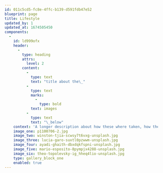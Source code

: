 ```yaml
---
id: 011c5cd5-fc8e-4ffc-b139-d591fdb47e52
blueprint: page
title: Lifestyle
updated_by: 1
updated_at: 1674505450
components:
  -
    id: ld999ofx
    header:
      -
        type: heading
        attrs:
          level: 2
        content:
          -
            type: text
            text: "title about the\_"
          -
            type: text
            marks:
              -
                type: bold
            text: images
          -
            type: text
            text: "\_below"
    context: 'A longer description about how these where taken, how these skills can be re used to take amazing quality photos for clients etc.'
    image_one: p1100706-2.jpg
    image_two: winston-tjia-scwsy7t6vxg-unsplash.jpg
    image_three: lucia-garo-suxtl0pzwwm-unsplash.jpg
    image_four: ayadi-ghaith-dbxdqkfspni-unsplash.jpg
    image_five: mario-esposito-8pympjx4288-unsplash.jpg
    image_six: theo-topolevsky-ig_hheq4lio-unsplash.jpg
    type: gallery_block_one
    enabled: true
---
```


